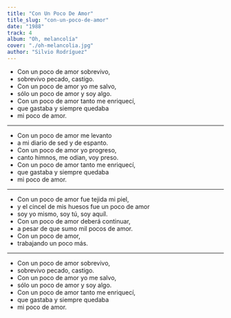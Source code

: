 ```yaml
---
title: "Con Un Poco De Amor"
title_slug: "con-un-poco-de-amor"
date: "1988"
track: 4
album: "Oh, melancolía"
cover: "./oh-melancolia.jpg"
author: "Silvio Rodríguez"
---
```


- Con un poco de amor sobrevivo,
- sobrevivo pecado, castigo.
- Con un poco de amor yo me salvo,
- sólo un poco de amor y soy algo.
- Con un poco de amor tanto me enriquecí,
- que gastaba y siempre quedaba
- mi poco de amor.

---

- Con un poco de amor me levanto
- a mi diario de sed y de espanto.
- Con un poco de amor yo progreso,
- canto himnos, me odian, voy preso.
- Con un poco de amor tanto me enriquecí,
- que gastaba y siempre quedaba
- mi poco de amor.

---

- Con un poco de amor fue tejida mi piel,
- y el cincel de mis huesos fue un poco de amor
- soy yo mismo, soy tú, soy aquíl.
- Con un poco de amor deberá continuar,
- a pesar de que sumo mil pocos de amor.
- Con un poco de amor,
- trabajando un poco más.

---

- Con un poco de amor sobrevivo,
- sobrevivo pecado, castigo.
- Con un poco de amor yo me salvo,
- sólo un poco de amor y soy algo.
- Con un poco de amor tanto me enriquecí,
- que gastaba y siempre quedaba
- mi poco de amor.
